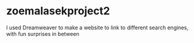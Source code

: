 # zoemalasekproject2
I used Dreamweaver to make a website to link to different search engines, with fun surprises in between
